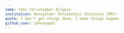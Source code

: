 ```yaml
---
name: John Christopher Allwein
institution: Rensselaer Polytechnic Institute (RPI)
quote: I don't get things done, I make things happen
github_user: johnnyapol
---
```

